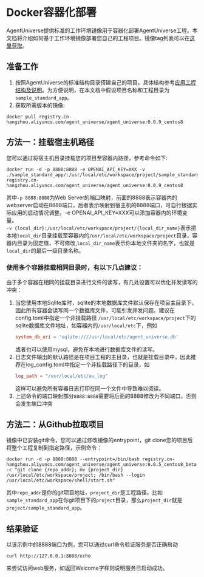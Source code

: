 # Docker容器化部署

AgentUniverse提供标准的工作环境镜像用于容器化部署AgentUniverse工程。本文档将介绍如何基于工作环境镜像部署您自己的工程项目。镜像tag列表可以在[这里获取](https://cr.console.aliyun.com/repository/cn-hangzhou/agent_universe/agent_universe/images)。

## 准备工作
1.  按照AgentUniverse的标准结构目录搭建自己的项目，具体结构参考[应用工程结构及说明](1_4_应用工程结构及说明.md)。为方便说明，在本文档中假设项目名称和工程目录为`sample_standard_app`。
2.  获取所需版本的镜像:
```shell
docker pull registry.cn-hangzhou.aliyuncs.com/agent_universe/agent_universe:0.0.9_centos8
```


## 方法一：挂载宿主机路径
您可以通过将宿主机目录挂载您的项目至容器内路径，参考命令如下:
```shell
docker run -d -p 8888:8888 -e OPENAI_API_KEY=XXX -v ./sample_standard_app/:/usr/local/etc/workspace/project/sample_standard_app registry.cn-hangzhou.aliyuncs.com/agent_universe/agent_universe:0.0.9_centos8
```
其中`-p 8888:8888`为Web Server的端口映射，前面的8888表示容器内的webserver启动在8888端口，后者表示映射到宿主机的8888端口，可自行根据实际应用的启动情况调整。-e OPENAI_API_KEY=XXX可以添加容器内的环境变量。  
`-v {local_dir}:/usr/local/etc/workspace/project/{local_dir_name}`表示把本地`local_dir`目录挂载至容器内的`/usr/local/etc/workspace/project`目录，容器内目录为固定值，不可修改,`local_dir_name`表示你本地文件夹的名字，也就是`local_dir`的最后一级目录名称。

### 使用多个容器挂载相同目录时，有以下几点建议：
由于多个容器在相同的挂载目录进行文件的读写，有几处设置可以优化并发读写的冲突：
1. 当您使用本地Sqlite库时，sqlite的本地数据库文件默认保存在项目主目录下，因此所有容器会读写同一个数据库文件，可能引发并发问题。建议在config.toml中指定一个非挂载路径 `/usr/local/etc/workspace/project`下的sqlite数据库文件地址，如容器内的`/usr/local/etc`下，例如
    ```toml
    system_db_uri = 'sqlite:////usr/local/etc/agent_universe.db'
    ```
    或者也可以使用mysql，避免在本地进行数据库文件的读写。
2. 日志文件输出的默认路径是在项目工程的主目录，也就是挂载目录中，因此推荐在log_config.toml中指定一个非挂载路径下的目录，如
    ```toml
    log_path = "/usr/local/etc/au_log"
    ```
    这样可以避免所有容器日志打印在同一个文件中导致难以阅读。
3. 上述命令的端口映射部分`8888:8888`需要将后面的8888修改为不同端口，否则会发生端口冲突  

## 方法二：从Github拉取项目
镜像中已安装git命令，您可以通过修改镜像的entrypoint，git clone您的项目后将整个工程复制到指定路径，示例命令：
```shell
docker run -d -p 8888:8888 --entrypoint=/bin/bash registry.cn-hangzhou.aliyuncs.com/agent_universe/agent_universe:0.0.5_centos8_beta -c "git clone {repo_addr}; mv {project_dir} /usr/local/etc/workspace/project; /bin/bash --login /usr/local/etc/workspace/shell/start.sh"
````

其中`repo_addr`是你的git项目地址，`project_dir`是工程路径，比如`sample_standard_app`在你git项目下的`project`目录，那么`project_dir`就是`project/sample_standard_app`。
## 结果验证
以该示例中的8888端口为例，您可以通过curl命令验证服务是否正确启动
```shell
curl http://127.0.0.1:8888/echo
```
来尝试访问web服务，如返回Welcome字样则说明服务已启动成功。

